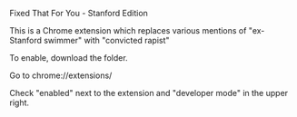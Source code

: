Fixed That For You - Stanford Edition


This is a Chrome extension which replaces various mentions of "ex-Stanford swimmer"
with "convicted rapist"


To enable, download the folder.

Go to chrome://extensions/

Check "enabled" next to the extension and "developer mode" in the upper right.
